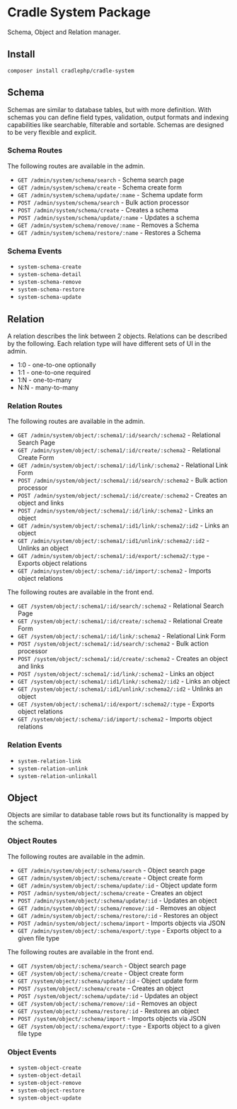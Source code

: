 # Cradle System Package 

Schema, Object and Relation manager.

## Install

```
composer install cradlephp/cradle-system
```

## Schema

Schemas are similar to database tables, but with more definition. With schemas
you can define field types, validation, output formats and indexing capabilities
like searchable, filterable and sortable. Schemas are designed to be very flexible
and explicit.

### Schema Routes

The following routes are available in the admin.

 - `GET /admin/system/schema/search` - Schema search page
 - `GET /admin/system/schema/create` - Schema create form
 - `GET /admin/system/schema/update/:name` - Schema update form
 - `POST /admin/system/schema/search` - Bulk action processor
 - `POST /admin/system/schema/create` - Creates a schema
 - `POST /admin/system/schema/update/:name` - Updates a schema
 - `GET /admin/system/schema/remove/:name` - Removes a Schema
 - `GET /admin/system/schema/restore/:name` - Restores a Schema

### Schema Events

 - `system-schema-create`
 - `system-schema-detail`
 - `system-schema-remove`
 - `system-schema-restore`
 - `system-schema-update`

## Relation

A relation describes the link between 2 objects. Relations can be described by
the following. Each relation type will have different sets of UI in the admin.

 - 1:0 - one-to-one optionally
 - 1:1 - one-to-one required
 - 1:N - one-to-many
 - N:N - many-to-many

### Relation Routes

The following routes are available in the admin.

 - `GET /admin/system/object/:schema1/:id/search/:schema2` - Relational Search Page
 - `GET /admin/system/object/:schema1/:id/create/:schema2` - Relational Create Form
 - `GET /admin/system/object/:schema1/:id/link/:schema2` - Relational Link Form
 - `POST /admin/system/object/:schema1/:id/search/:schema2` - Bulk action processor
 - `POST /admin/system/object/:schema1/:id/create/:schema2` - Creates an object and links
 - `POST /admin/system/object/:schema1/:id/link/:schema2` - Links an object
 - `GET /admin/system/object/:schema1/:id1/link/:schema2/:id2` - Links an object
 - `GET /admin/system/object/:schema1/:id1/unlink/:schema2/:id2` - Unlinks an object
 - `GET /admin/system/object/:schema1/:id/export/:schema2/:type` - Exports object relations
 - `GET /admin/system/object/:schema/:id/import/:schema2` - Imports object relations

The following routes are available in the front end.

 - `GET /system/object/:schema1/:id/search/:schema2` - Relational Search Page
 - `GET /system/object/:schema1/:id/create/:schema2` - Relational Create Form
 - `GET /system/object/:schema1/:id/link/:schema2` - Relational Link Form
 - `POST /system/object/:schema1/:id/search/:schema2` - Bulk action processor
 - `POST /system/object/:schema1/:id/create/:schema2` - Creates an object and links
 - `POST /system/object/:schema1/:id/link/:schema2` - Links an object
 - `GET /system/object/:schema1/:id1/link/:schema2/:id2` - Links an object
 - `GET /system/object/:schema1/:id1/unlink/:schema2/:id2` - Unlinks an object
 - `GET /system/object/:schema1/:id/export/:schema2/:type` - Exports object relations
 - `GET /system/object/:schema/:id/import/:schema2` - Imports object relations

### Relation Events

 - `system-relation-link`
 - `system-relation-unlink`
 - `system-relation-unlinkall`

## Object

Objects are similar to database table rows but its functionality is mapped by
the schema.

### Object Routes

The following routes are available in the admin.

 - `GET /admin/system/object/:schema/search` - Object search page
 - `GET /admin/system/object/:schema/create` - Object create form
 - `GET /admin/system/object/:schema/update/:id` - Object update form
 - `POST /admin/system/object/:schema/create` - Creates an object
 - `POST /admin/system/object/:schema/update/:id` - Updates an object
 - `GET /admin/system/object/:schema/remove/:id` - Removes an object
 - `GET /admin/system/object/:schema/restore/:id` - Restores an object
 - `POST /admin/system/object/:schema/import` - Imports objects via JSON
 - `GET /admin/system/object/:schema/export/:type` - Exports object to a given file type

The following routes are available in the front end.

 - `GET /system/object/:schema/search` - Object search page
 - `GET /system/object/:schema/create` - Object create form
 - `GET /system/object/:schema/update/:id` - Object update form
 - `POST /system/object/:schema/create` - Creates an object
 - `POST /system/object/:schema/update/:id` - Updates an object
 - `GET /system/object/:schema/remove/:id` - Removes an object
 - `GET /system/object/:schema/restore/:id` - Restores an object
 - `POST /system/object/:schema/import` - Imports objects via JSON
 - `GET /system/object/:schema/export/:type` - Exports object to a given file type

### Object Events

 - `system-object-create`
 - `system-object-detail`
 - `system-object-remove`
 - `system-object-restore`
 - `system-object-update`
